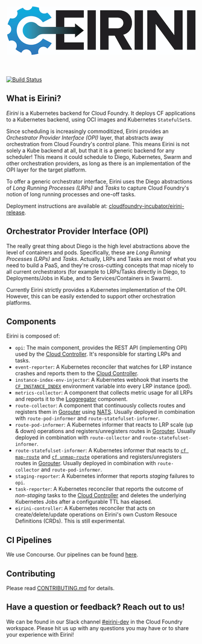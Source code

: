 <h1 align="center">
  <img src="logo.jpg" alt="Eirini">
</h1>

<!-- A spacer -->
<div>&nbsp;</div>

[![Build Status](https://travis-ci.org/cloudfoundry-incubator/eirini.svg?branch=master)](https://travis-ci.org/cloudfoundry-incubator/eirini)

## What is Eirini?

*Eirini* is a Kubernetes backend for Cloud Foundry. It deploys CF applications to a Kubernetes backend, using OCI images and Kubernetes `StatefulSet`s.

Since scheduling is increasingly commoditized, Eirini provides an _Orchestrator Provider Interface (OPI)_ layer, that abstracts away orchestration from Cloud Foundry's control plane. This means Eirini is not solely a Kube backend at all, but that it is a generic backend for any scheduler! This means it could schedule to Diego, Kubernetes, Swarm and other orchestration providers, as long as there is an implementation of the OPI layer for the target platform.

To offer a generic orchestrator interface, Eirini uses the Diego abstractions of _Long Running Processes (LRPs)_ and _Tasks_ to capture Cloud Foundry's notion of long running processes and one-off tasks.

Deployment instructions are available at: [cloudfoundry-incubator/eirini-release](https://github.com/cloudfoundry-incubator/eirini-release).

## Orchestrator Provider Interface (OPI)

The really great thing about Diego is the high level abstractions above the level of containers and pods. Specifically, these are _Long Running Processes (LRPs)_ and _Tasks_. Actually, LRPs and Tasks are most of what you need to build a PaaS, and they're cross-cutting concepts that map nicely to all current orchestrators (for example to LRPs/Tasks directly in Diego, to Deployments/Jobs in Kube, and to Services/Containers in Swarm).

Currently Eirini strictly provides a Kubernetes implementation of the OPI. However, this can be easily extended to support other orchestration platforms.

## Components

Eirini is composed of:

- `opi`: The main component, provides the REST API (implementing OPI) used by the [Cloud Controller](https://github.com/cloudfoundry/cloud_controller_ng/). It's responsible for starting LRPs and tasks.
- `event-reporter`: A Kubernetes reconciler that watches for LRP instance crashes and reports them to the [Cloud Controller](https://github.com/cloudfoundry/cloud_controller_ng/).
- `instance-index-env-injector`: A Kubernetes webhook that inserts the [`CF_INSTANCE_INDEX`](https://docs.cloudfoundry.org/devguide/deploy-apps/environment-variable.html#CF-INSTANCE-INDEX) environment variable into every LRP instance (pod).
- `metrics-collector`: A component that collects metric usage for all LRPs and reports it to the [Loggregator](https://github.com/cloudfoundry/loggregator-release) component.
- `route-collector`: A component that continuously collects routes and registers them in [Gorouter](https://github.com/cloudfoundry/gorouter) using [NATS](https://nats.io/). Usually deployed in combination with `route-pod-informer` and `route-statefulset-informer`.
- `route-pod-informer`: A Kubernetes informer that reacts to LRP scale (up & down) operations and registers/unregisters routes in [Gorouter](https://github.com/cloudfoundry/gorouter). Usually deployed in combination with `route-collector` and `route-statefulset-informer`.
- `route-statefulset-informer`: A Kubernetes informer that reacts to [`cf map-route`](https://cli.cloudfoundry.org/en-US/v6/map-route.html) and [`cf unmap-route`](https://cli.cloudfoundry.org/en-US/v6/unmap-route.html) operations and registers/unregisters routes in [Gorouter](https://github.com/cloudfoundry/gorouter). Usually deployed in combination with `route-collector` and `route-pod-informer`.
- `staging-reporter`: A Kubernetes informer that reports _staging_ failures to `opi`.
- `task-reporter`: A Kubernetes reconciler that reports the outcome of _non-staging_ tasks to the [Cloud Controller](https://github.com/cloudfoundry/cloud_controller_ng/) and deletes the underlying Kubernetes Jobs after a configurable TTL has elapsed.
- `eirini-controller`: A Kubernetes reconciler that acts on create/delete/update operations on Eirini's own Custom Resouce Definitions (CRDs). This is still experimental.

## CI Pipelines

We use Concourse. Our pipelines can be found [here](https://jetson.eirini.cf-app.com/).

## Contributing

Please read [CONTRIBUTING.md](.github/contributing.md) for details.

## Have a question or feedback? Reach out to us!

We can be found in our Slack channel [#eirini-dev](https://cloudfoundry.slack.com/archives/C8RU3BZ26) in the Cloud Foundry workspace. Please hit us up with any questions you may have or to share your experience with Eirini!

